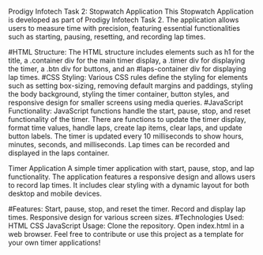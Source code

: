 Prodigy Infotech Task 2: Stopwatch Application
This Stopwatch Application is developed as part of Prodigy Infotech Task 2. The application allows users to measure time with precision, featuring essential functionalities such as starting, pausing, resetting, and recording lap times.

#HTML Structure:
The HTML structure includes elements such as h1 for the title, a .container div for the main timer display, a .timer div for displaying the timer, a .btn div for buttons, and an #laps-container div for displaying lap times.
#CSS Styling:
Various CSS rules define the styling for elements such as setting box-sizing, removing default margins and paddings, styling the body background, styling the timer container, button styles, and responsive design for smaller screens using media queries.
#JavaScript Functionality:
JavaScript functions handle the start, pause, stop, and reset functionality of the timer.
There are functions to update the timer display, format time values, handle laps, create lap items, clear laps, and update button labels.
The timer is updated every 10 milliseconds to show hours, minutes, seconds, and milliseconds.
Lap times can be recorded and displayed in the laps container.

Timer Application
A simple timer application with start, pause, stop, and lap functionality. The application features a responsive design and allows users to record lap times. It includes clear styling with a dynamic layout for both desktop and mobile devices.

#Features:
Start, pause, stop, and reset the timer.
Record and display lap times.
Responsive design for various screen sizes.
#Technologies Used:
HTML
CSS
JavaScript
Usage:
Clone the repository.
Open index.html in a web browser.
Feel free to contribute or use this project as a template for your own timer applications!
